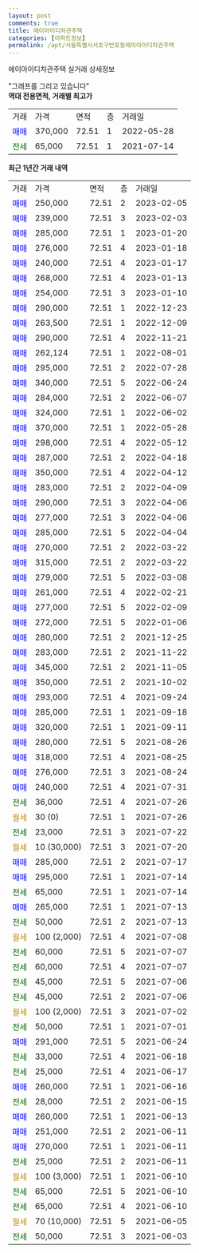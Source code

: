 ```yaml
---
layout: post
comments: true
title: 에이아이디차관주택
categories: [아파트정보]
permalink: /apt/서울특별시서초구반포동에이아이디차관주택
---
```


에이아이디차관주택 실거래 상세정보

<script type="text/javascript">
  google.charts.load('current', {'packages':['line', 'corechart']});
  google.charts.setOnLoadCallback(drawChart);

  function drawChart() {
    var data = new google.visualization.DataTable();
    data.addColumn('date', '거래일');
    data.addColumn('number', "매매");
    data.addColumn('number', "전세");
    data.addColumn('number', "전매");

    data.addRows([[new Date(Date.parse("2023-02-05")), 250000, null, null], [new Date(Date.parse("2023-02-03")), 239000, null, null], [new Date(Date.parse("2023-01-20")), 285000, null, null], [new Date(Date.parse("2023-01-18")), 276000, null, null], [new Date(Date.parse("2023-01-17")), 240000, null, null], [new Date(Date.parse("2023-01-13")), 268000, null, null], [new Date(Date.parse("2023-01-10")), 254000, null, null], [new Date(Date.parse("2022-12-23")), 290000, null, null], [new Date(Date.parse("2022-12-09")), 263500, null, null], [new Date(Date.parse("2022-11-21")), 290000, null, null], [new Date(Date.parse("2022-08-01")), 262124, null, null], [new Date(Date.parse("2022-07-28")), 295000, null, null], [new Date(Date.parse("2022-06-24")), 340000, null, null], [new Date(Date.parse("2022-06-07")), 284000, null, null], [new Date(Date.parse("2022-06-02")), 324000, null, null], [new Date(Date.parse("2022-05-28")), 370000, null, null], [new Date(Date.parse("2022-05-12")), 298000, null, null], [new Date(Date.parse("2022-04-18")), 287000, null, null], [new Date(Date.parse("2022-04-12")), 350000, null, null], [new Date(Date.parse("2022-04-09")), 283000, null, null], [new Date(Date.parse("2022-04-06")), 290000, null, null], [new Date(Date.parse("2022-04-06")), 277000, null, null], [new Date(Date.parse("2022-04-04")), 285000, null, null], [new Date(Date.parse("2022-03-22")), 270000, null, null], [new Date(Date.parse("2022-03-22")), 315000, null, null], [new Date(Date.parse("2022-03-08")), 279000, null, null], [new Date(Date.parse("2022-02-21")), 261000, null, null], [new Date(Date.parse("2022-02-09")), 277000, null, null], [new Date(Date.parse("2022-01-06")), 272000, null, null], [new Date(Date.parse("2021-12-25")), 280000, null, null], [new Date(Date.parse("2021-11-22")), 283000, null, null], [new Date(Date.parse("2021-11-05")), 345000, null, null], [new Date(Date.parse("2021-10-02")), 350000, null, null], [new Date(Date.parse("2021-09-24")), 293000, null, null], [new Date(Date.parse("2021-09-18")), 285000, null, null], [new Date(Date.parse("2021-09-11")), 320000, null, null], [new Date(Date.parse("2021-08-26")), 280000, null, null], [new Date(Date.parse("2021-08-25")), 318000, null, null], [new Date(Date.parse("2021-08-24")), 276000, null, null], [new Date(Date.parse("2021-07-31")), 240000, null, null], [new Date(Date.parse("2021-07-26")), null, 36000, null], [new Date(Date.parse("2021-07-26")), null, null, null], [new Date(Date.parse("2021-07-22")), null, 23000, null], [new Date(Date.parse("2021-07-20")), null, null, null], [new Date(Date.parse("2021-07-17")), 285000, null, null], [new Date(Date.parse("2021-07-14")), 295000, null, null], [new Date(Date.parse("2021-07-14")), null, 65000, null], [new Date(Date.parse("2021-07-13")), 265000, null, null], [new Date(Date.parse("2021-07-13")), null, 50000, null], [new Date(Date.parse("2021-07-08")), null, null, null], [new Date(Date.parse("2021-07-07")), null, 60000, null], [new Date(Date.parse("2021-07-07")), null, 60000, null], [new Date(Date.parse("2021-07-06")), null, 45000, null], [new Date(Date.parse("2021-07-06")), null, 45000, null], [new Date(Date.parse("2021-07-02")), null, null, null], [new Date(Date.parse("2021-07-01")), null, 50000, null], [new Date(Date.parse("2021-06-24")), 291000, null, null], [new Date(Date.parse("2021-06-18")), null, 33000, null], [new Date(Date.parse("2021-06-17")), null, 25000, null], [new Date(Date.parse("2021-06-16")), 260000, null, null], [new Date(Date.parse("2021-06-15")), null, 28000, null], [new Date(Date.parse("2021-06-13")), 260000, null, null], [new Date(Date.parse("2021-06-11")), 251000, null, null], [new Date(Date.parse("2021-06-11")), 270000, null, null], [new Date(Date.parse("2021-06-11")), null, 25000, null], [new Date(Date.parse("2021-06-10")), null, null, null], [new Date(Date.parse("2021-06-10")), null, 65000, null], [new Date(Date.parse("2021-06-10")), null, 65000, null], [new Date(Date.parse("2021-06-05")), null, null, null], [new Date(Date.parse("2021-06-03")), null, 50000, null]]);

    var options = {
      hAxis: {
        format: 'yyyy/MM/dd'
      },    
      lineWidth: 0,
      pointsVisible: true,    
      title: '최근 1년간 유형별 실거래가 분포',
      legend: { position: 'bottom' }
    };

    var formatter = new google.visualization.NumberFormat({pattern:'###,###'} );
    formatter.format(data, 1);
    formatter.format(data, 2);
    
    setTimeout(function() {
        var chart = new google.visualization.LineChart(document.getElementById('columnchart_material'));
        chart.draw(data, (options));
        document.getElementById('loading').style.display = 'none';
    }, 200);
  }
</script>


<div id="loading" style="z-index:20; display: block; margin-left: 0px">"그래프를 그리고 있습니다"</div>
<div id="columnchart_material" style="width: 95%; margin-left: 0px; display: block"></div>
<!-- contents start -->
<b>역대 전용면적, 거래별 최고가</b>
<table class="sortable">
    <tr>
      <td>거래</td>
      <td>가격</td>
      <td>면적</td>
      <td>층</td>
      <td>거래일</td>
    </tr>
        <tr>
          <td><a style="color: blue">매매</a></td>
          <td>370,000</td>
          <td>72.51</td>
          <td>1</td>
          <td>2022-05-28</td>
        </tr>        
        <tr>
              <td><a style="color: darkgreen">전세</a></td>
              <td>65,000</td>
              <td>72.51</td>
              <td>1</td>
              <td>2021-07-14</td>
            </tr>        
    
</table>

<b>최근 1년간 거래 내역</b>

<table class="sortable">
    <tr>
      <td>거래</td>
      <td>가격</td>
      <td>면적</td>
      <td>층</td>
      <td>거래일</td>
    </tr>
    <tr>
      <td><a style="color: blue">매매</a></td>
      <td>250,000</td>
      <td>72.51</td>
      <td>2</td>
      <td>2023-02-05</td>
    </tr>          <tr>
      <td><a style="color: blue">매매</a></td>
      <td>239,000</td>
      <td>72.51</td>
      <td>3</td>
      <td>2023-02-03</td>
    </tr>          <tr>
      <td><a style="color: blue">매매</a></td>
      <td>285,000</td>
      <td>72.51</td>
      <td>1</td>
      <td>2023-01-20</td>
    </tr>          <tr>
      <td><a style="color: blue">매매</a></td>
      <td>276,000</td>
      <td>72.51</td>
      <td>4</td>
      <td>2023-01-18</td>
    </tr>          <tr>
      <td><a style="color: blue">매매</a></td>
      <td>240,000</td>
      <td>72.51</td>
      <td>4</td>
      <td>2023-01-17</td>
    </tr>          <tr>
      <td><a style="color: blue">매매</a></td>
      <td>268,000</td>
      <td>72.51</td>
      <td>4</td>
      <td>2023-01-13</td>
    </tr>          <tr>
      <td><a style="color: blue">매매</a></td>
      <td>254,000</td>
      <td>72.51</td>
      <td>3</td>
      <td>2023-01-10</td>
    </tr>          <tr>
      <td><a style="color: blue">매매</a></td>
      <td>290,000</td>
      <td>72.51</td>
      <td>1</td>
      <td>2022-12-23</td>
    </tr>          <tr>
      <td><a style="color: blue">매매</a></td>
      <td>263,500</td>
      <td>72.51</td>
      <td>1</td>
      <td>2022-12-09</td>
    </tr>          <tr>
      <td><a style="color: blue">매매</a></td>
      <td>290,000</td>
      <td>72.51</td>
      <td>4</td>
      <td>2022-11-21</td>
    </tr>          <tr>
      <td><a style="color: blue">매매</a></td>
      <td>262,124</td>
      <td>72.51</td>
      <td>1</td>
      <td>2022-08-01</td>
    </tr>          <tr>
      <td><a style="color: blue">매매</a></td>
      <td>295,000</td>
      <td>72.51</td>
      <td>2</td>
      <td>2022-07-28</td>
    </tr>          <tr>
      <td><a style="color: blue">매매</a></td>
      <td>340,000</td>
      <td>72.51</td>
      <td>5</td>
      <td>2022-06-24</td>
    </tr>          <tr>
      <td><a style="color: blue">매매</a></td>
      <td>284,000</td>
      <td>72.51</td>
      <td>2</td>
      <td>2022-06-07</td>
    </tr>          <tr>
      <td><a style="color: blue">매매</a></td>
      <td>324,000</td>
      <td>72.51</td>
      <td>1</td>
      <td>2022-06-02</td>
    </tr>          <tr>
      <td><a style="color: blue">매매</a></td>
      <td>370,000</td>
      <td>72.51</td>
      <td>1</td>
      <td>2022-05-28</td>
    </tr>          <tr>
      <td><a style="color: blue">매매</a></td>
      <td>298,000</td>
      <td>72.51</td>
      <td>4</td>
      <td>2022-05-12</td>
    </tr>          <tr>
      <td><a style="color: blue">매매</a></td>
      <td>287,000</td>
      <td>72.51</td>
      <td>2</td>
      <td>2022-04-18</td>
    </tr>          <tr>
      <td><a style="color: blue">매매</a></td>
      <td>350,000</td>
      <td>72.51</td>
      <td>4</td>
      <td>2022-04-12</td>
    </tr>          <tr>
      <td><a style="color: blue">매매</a></td>
      <td>283,000</td>
      <td>72.51</td>
      <td>2</td>
      <td>2022-04-09</td>
    </tr>          <tr>
      <td><a style="color: blue">매매</a></td>
      <td>290,000</td>
      <td>72.51</td>
      <td>3</td>
      <td>2022-04-06</td>
    </tr>          <tr>
      <td><a style="color: blue">매매</a></td>
      <td>277,000</td>
      <td>72.51</td>
      <td>3</td>
      <td>2022-04-06</td>
    </tr>          <tr>
      <td><a style="color: blue">매매</a></td>
      <td>285,000</td>
      <td>72.51</td>
      <td>5</td>
      <td>2022-04-04</td>
    </tr>          <tr>
      <td><a style="color: blue">매매</a></td>
      <td>270,000</td>
      <td>72.51</td>
      <td>2</td>
      <td>2022-03-22</td>
    </tr>          <tr>
      <td><a style="color: blue">매매</a></td>
      <td>315,000</td>
      <td>72.51</td>
      <td>2</td>
      <td>2022-03-22</td>
    </tr>          <tr>
      <td><a style="color: blue">매매</a></td>
      <td>279,000</td>
      <td>72.51</td>
      <td>5</td>
      <td>2022-03-08</td>
    </tr>          <tr>
      <td><a style="color: blue">매매</a></td>
      <td>261,000</td>
      <td>72.51</td>
      <td>4</td>
      <td>2022-02-21</td>
    </tr>          <tr>
      <td><a style="color: blue">매매</a></td>
      <td>277,000</td>
      <td>72.51</td>
      <td>5</td>
      <td>2022-02-09</td>
    </tr>          <tr>
      <td><a style="color: blue">매매</a></td>
      <td>272,000</td>
      <td>72.51</td>
      <td>5</td>
      <td>2022-01-06</td>
    </tr>          <tr>
      <td><a style="color: blue">매매</a></td>
      <td>280,000</td>
      <td>72.51</td>
      <td>2</td>
      <td>2021-12-25</td>
    </tr>          <tr>
      <td><a style="color: blue">매매</a></td>
      <td>283,000</td>
      <td>72.51</td>
      <td>2</td>
      <td>2021-11-22</td>
    </tr>          <tr>
      <td><a style="color: blue">매매</a></td>
      <td>345,000</td>
      <td>72.51</td>
      <td>2</td>
      <td>2021-11-05</td>
    </tr>          <tr>
      <td><a style="color: blue">매매</a></td>
      <td>350,000</td>
      <td>72.51</td>
      <td>2</td>
      <td>2021-10-02</td>
    </tr>          <tr>
      <td><a style="color: blue">매매</a></td>
      <td>293,000</td>
      <td>72.51</td>
      <td>4</td>
      <td>2021-09-24</td>
    </tr>          <tr>
      <td><a style="color: blue">매매</a></td>
      <td>285,000</td>
      <td>72.51</td>
      <td>1</td>
      <td>2021-09-18</td>
    </tr>          <tr>
      <td><a style="color: blue">매매</a></td>
      <td>320,000</td>
      <td>72.51</td>
      <td>1</td>
      <td>2021-09-11</td>
    </tr>          <tr>
      <td><a style="color: blue">매매</a></td>
      <td>280,000</td>
      <td>72.51</td>
      <td>5</td>
      <td>2021-08-26</td>
    </tr>          <tr>
      <td><a style="color: blue">매매</a></td>
      <td>318,000</td>
      <td>72.51</td>
      <td>4</td>
      <td>2021-08-25</td>
    </tr>          <tr>
      <td><a style="color: blue">매매</a></td>
      <td>276,000</td>
      <td>72.51</td>
      <td>3</td>
      <td>2021-08-24</td>
    </tr>          <tr>
      <td><a style="color: blue">매매</a></td>
      <td>240,000</td>
      <td>72.51</td>
      <td>4</td>
      <td>2021-07-31</td>
    </tr>          <tr>
      <td><a style="color: darkgreen">전세</a></td>
      <td>36,000</td>
      <td>72.51</td>
      <td>4</td>
      <td>2021-07-26</td>
    </tr>          <tr>
      <td><a style="color: darkgoldenrod">월세</a></td>
      <td>30 (0)</td>
      <td>72.51</td>
      <td>1</td>
      <td>2021-07-26</td>
    </tr>          <tr>
      <td><a style="color: darkgreen">전세</a></td>
      <td>23,000</td>
      <td>72.51</td>
      <td>3</td>
      <td>2021-07-22</td>
    </tr>          <tr>
      <td><a style="color: darkgoldenrod">월세</a></td>
      <td>10 (30,000)</td>
      <td>72.51</td>
      <td>3</td>
      <td>2021-07-20</td>
    </tr>          <tr>
      <td><a style="color: blue">매매</a></td>
      <td>285,000</td>
      <td>72.51</td>
      <td>2</td>
      <td>2021-07-17</td>
    </tr>          <tr>
      <td><a style="color: blue">매매</a></td>
      <td>295,000</td>
      <td>72.51</td>
      <td>1</td>
      <td>2021-07-14</td>
    </tr>          <tr>
      <td><a style="color: darkgreen">전세</a></td>
      <td>65,000</td>
      <td>72.51</td>
      <td>1</td>
      <td>2021-07-14</td>
    </tr>          <tr>
      <td><a style="color: blue">매매</a></td>
      <td>265,000</td>
      <td>72.51</td>
      <td>1</td>
      <td>2021-07-13</td>
    </tr>          <tr>
      <td><a style="color: darkgreen">전세</a></td>
      <td>50,000</td>
      <td>72.51</td>
      <td>2</td>
      <td>2021-07-13</td>
    </tr>          <tr>
      <td><a style="color: darkgoldenrod">월세</a></td>
      <td>100 (2,000)</td>
      <td>72.51</td>
      <td>4</td>
      <td>2021-07-08</td>
    </tr>          <tr>
      <td><a style="color: darkgreen">전세</a></td>
      <td>60,000</td>
      <td>72.51</td>
      <td>5</td>
      <td>2021-07-07</td>
    </tr>          <tr>
      <td><a style="color: darkgreen">전세</a></td>
      <td>60,000</td>
      <td>72.51</td>
      <td>4</td>
      <td>2021-07-07</td>
    </tr>          <tr>
      <td><a style="color: darkgreen">전세</a></td>
      <td>45,000</td>
      <td>72.51</td>
      <td>5</td>
      <td>2021-07-06</td>
    </tr>          <tr>
      <td><a style="color: darkgreen">전세</a></td>
      <td>45,000</td>
      <td>72.51</td>
      <td>2</td>
      <td>2021-07-06</td>
    </tr>          <tr>
      <td><a style="color: darkgoldenrod">월세</a></td>
      <td>100 (2,000)</td>
      <td>72.51</td>
      <td>3</td>
      <td>2021-07-02</td>
    </tr>          <tr>
      <td><a style="color: darkgreen">전세</a></td>
      <td>50,000</td>
      <td>72.51</td>
      <td>1</td>
      <td>2021-07-01</td>
    </tr>          <tr>
      <td><a style="color: blue">매매</a></td>
      <td>291,000</td>
      <td>72.51</td>
      <td>5</td>
      <td>2021-06-24</td>
    </tr>          <tr>
      <td><a style="color: darkgreen">전세</a></td>
      <td>33,000</td>
      <td>72.51</td>
      <td>4</td>
      <td>2021-06-18</td>
    </tr>          <tr>
      <td><a style="color: darkgreen">전세</a></td>
      <td>25,000</td>
      <td>72.51</td>
      <td>4</td>
      <td>2021-06-17</td>
    </tr>          <tr>
      <td><a style="color: blue">매매</a></td>
      <td>260,000</td>
      <td>72.51</td>
      <td>1</td>
      <td>2021-06-16</td>
    </tr>          <tr>
      <td><a style="color: darkgreen">전세</a></td>
      <td>28,000</td>
      <td>72.51</td>
      <td>2</td>
      <td>2021-06-15</td>
    </tr>          <tr>
      <td><a style="color: blue">매매</a></td>
      <td>260,000</td>
      <td>72.51</td>
      <td>1</td>
      <td>2021-06-13</td>
    </tr>          <tr>
      <td><a style="color: blue">매매</a></td>
      <td>251,000</td>
      <td>72.51</td>
      <td>2</td>
      <td>2021-06-11</td>
    </tr>          <tr>
      <td><a style="color: blue">매매</a></td>
      <td>270,000</td>
      <td>72.51</td>
      <td>1</td>
      <td>2021-06-11</td>
    </tr>          <tr>
      <td><a style="color: darkgreen">전세</a></td>
      <td>25,000</td>
      <td>72.51</td>
      <td>2</td>
      <td>2021-06-11</td>
    </tr>          <tr>
      <td><a style="color: darkgoldenrod">월세</a></td>
      <td>100 (3,000)</td>
      <td>72.51</td>
      <td>1</td>
      <td>2021-06-10</td>
    </tr>          <tr>
      <td><a style="color: darkgreen">전세</a></td>
      <td>65,000</td>
      <td>72.51</td>
      <td>5</td>
      <td>2021-06-10</td>
    </tr>          <tr>
      <td><a style="color: darkgreen">전세</a></td>
      <td>65,000</td>
      <td>72.51</td>
      <td>4</td>
      <td>2021-06-10</td>
    </tr>          <tr>
      <td><a style="color: darkgoldenrod">월세</a></td>
      <td>70 (10,000)</td>
      <td>72.51</td>
      <td>5</td>
      <td>2021-06-05</td>
    </tr>          <tr>
      <td><a style="color: darkgreen">전세</a></td>
      <td>50,000</td>
      <td>72.51</td>
      <td>3</td>
      <td>2021-06-03</td>
    </tr>      </table>
<!-- contents end -->    

